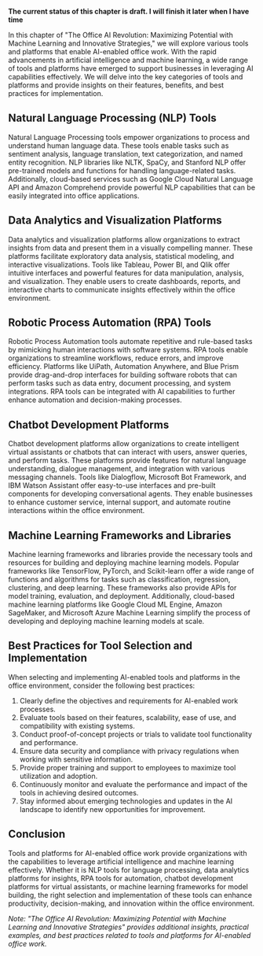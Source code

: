 **The current status of this chapter is draft. I will finish it later when I have time**

In this chapter of "The Office AI Revolution: Maximizing Potential with Machine Learning and Innovative Strategies," we will explore various tools and platforms that enable AI-enabled office work. With the rapid advancements in artificial intelligence and machine learning, a wide range of tools and platforms have emerged to support businesses in leveraging AI capabilities effectively. We will delve into the key categories of tools and platforms and provide insights on their features, benefits, and best practices for implementation.

Natural Language Processing (NLP) Tools
---------------------------------------

Natural Language Processing tools empower organizations to process and understand human language data. These tools enable tasks such as sentiment analysis, language translation, text categorization, and named entity recognition. NLP libraries like NLTK, SpaCy, and Stanford NLP offer pre-trained models and functions for handling language-related tasks. Additionally, cloud-based services such as Google Cloud Natural Language API and Amazon Comprehend provide powerful NLP capabilities that can be easily integrated into office applications.

Data Analytics and Visualization Platforms
------------------------------------------

Data analytics and visualization platforms allow organizations to extract insights from data and present them in a visually compelling manner. These platforms facilitate exploratory data analysis, statistical modeling, and interactive visualizations. Tools like Tableau, Power BI, and Qlik offer intuitive interfaces and powerful features for data manipulation, analysis, and visualization. They enable users to create dashboards, reports, and interactive charts to communicate insights effectively within the office environment.

Robotic Process Automation (RPA) Tools
--------------------------------------

Robotic Process Automation tools automate repetitive and rule-based tasks by mimicking human interactions with software systems. RPA tools enable organizations to streamline workflows, reduce errors, and improve efficiency. Platforms like UiPath, Automation Anywhere, and Blue Prism provide drag-and-drop interfaces for building software robots that can perform tasks such as data entry, document processing, and system integrations. RPA tools can be integrated with AI capabilities to further enhance automation and decision-making processes.

Chatbot Development Platforms
-----------------------------

Chatbot development platforms allow organizations to create intelligent virtual assistants or chatbots that can interact with users, answer queries, and perform tasks. These platforms provide features for natural language understanding, dialogue management, and integration with various messaging channels. Tools like Dialogflow, Microsoft Bot Framework, and IBM Watson Assistant offer easy-to-use interfaces and pre-built components for developing conversational agents. They enable businesses to enhance customer service, internal support, and automate routine interactions within the office environment.

Machine Learning Frameworks and Libraries
-----------------------------------------

Machine learning frameworks and libraries provide the necessary tools and resources for building and deploying machine learning models. Popular frameworks like TensorFlow, PyTorch, and Scikit-learn offer a wide range of functions and algorithms for tasks such as classification, regression, clustering, and deep learning. These frameworks also provide APIs for model training, evaluation, and deployment. Additionally, cloud-based machine learning platforms like Google Cloud ML Engine, Amazon SageMaker, and Microsoft Azure Machine Learning simplify the process of developing and deploying machine learning models at scale.

Best Practices for Tool Selection and Implementation
----------------------------------------------------

When selecting and implementing AI-enabled tools and platforms in the office environment, consider the following best practices:

1. Clearly define the objectives and requirements for AI-enabled work processes.
2. Evaluate tools based on their features, scalability, ease of use, and compatibility with existing systems.
3. Conduct proof-of-concept projects or trials to validate tool functionality and performance.
4. Ensure data security and compliance with privacy regulations when working with sensitive information.
5. Provide proper training and support to employees to maximize tool utilization and adoption.
6. Continuously monitor and evaluate the performance and impact of the tools in achieving desired outcomes.
7. Stay informed about emerging technologies and updates in the AI landscape to identify new opportunities for improvement.

Conclusion
----------

Tools and platforms for AI-enabled office work provide organizations with the capabilities to leverage artificial intelligence and machine learning effectively. Whether it is NLP tools for language processing, data analytics platforms for insights, RPA tools for automation, chatbot development platforms for virtual assistants, or machine learning frameworks for model building, the right selection and implementation of these tools can enhance productivity, decision-making, and innovation within the office environment.

*Note: "The Office AI Revolution: Maximizing Potential with Machine Learning and Innovative Strategies" provides additional insights, practical examples, and best practices related to tools and platforms for AI-enabled office work.*
